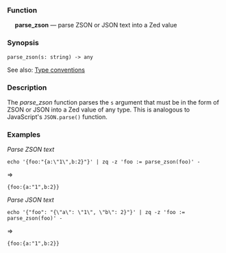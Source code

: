 ### Function

&emsp; **parse_zson** &mdash; parse ZSON or JSON text into a Zed value

### Synopsis

```
parse_zson(s: string) -> any
```
See also: [Type conventions](../conventions.md)

### Description

The _parse_zson_ function parses the `s` argument that must be in the form
of ZSON or JSON into a Zed value of any type.  This is analogous to JavaScript's
`JSON.parse()` function.

### Examples

_Parse ZSON text_

```mdtest-command
echo '{foo:"{a:\"1\",b:2}"}' | zq -z 'foo := parse_zson(foo)' -
```
=>
```mdtest-output
{foo:{a:"1",b:2}}
```

_Parse JSON text_
```mdtest-command
echo '{"foo": "{\"a\": \"1\", \"b\": 2}"}' | zq -z 'foo := parse_zson(foo)' -
```
=>
```mdtest-output
{foo:{a:"1",b:2}}
```
